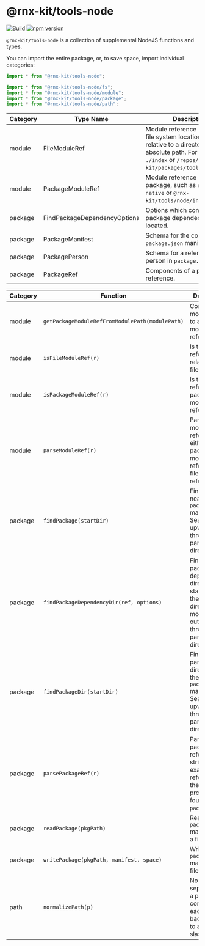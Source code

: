 # @rnx-kit/tools-node

[![Build](https://github.com/microsoft/rnx-kit/actions/workflows/build.yml/badge.svg)](https://github.com/microsoft/rnx-kit/actions/workflows/build.yml)
[![npm version](https://img.shields.io/npm/v/@rnx-kit/tools-node)](https://www.npmjs.com/package/@rnx-kit/tools-node)

`@rnx-kit/tools-node` is a collection of supplemental NodeJS functions and
types.

You can import the entire package, or, to save space, import individual
categories:

```typescript
import * from "@rnx-kit/tools-node";

import * from "@rnx-kit/tools-node/fs";
import * from "@rnx-kit/tools-node/module";
import * from "@rnx-kit/tools-node/package";
import * from "@rnx-kit/tools-node/path";
```

<!-- The following table can be updated by running `yarn update-readme` -->
<!-- @rnx-kit/api start -->

| Category | Type Name                    | Description                                                                                                                                                                     |
| -------- | ---------------------------- | ------------------------------------------------------------------------------------------------------------------------------------------------------------------------------- |
| module   | FileModuleRef                | Module reference rooted to a file system location, either relative to a directory, or as an absolute path. For example, `./index` or `/repos/rnx-kit/packages/tools/src/index`. |
| module   | PackageModuleRef             | Module reference relative to a package, such as `react-native` or `@rnx-kit/tools/node/index`.                                                                                  |
| package  | FindPackageDependencyOptions | Options which control how package dependecies are located.                                                                                                                      |
| package  | PackageManifest              | Schema for the contents of a `package.json` manifest file.                                                                                                                      |
| package  | PackagePerson                | Schema for a reference to a person in `package.json`.                                                                                                                           |
| package  | PackageRef                   | Components of a package reference.                                                                                                                                              |

| Category | Function                                        | Description                                                                                                                    |
| -------- | ----------------------------------------------- | ------------------------------------------------------------------------------------------------------------------------------ |
| module   | `getPackageModuleRefFromModulePath(modulePath)` | Convert a module path to a package module reference.                                                                           |
| module   | `isFileModuleRef(r)`                            | Is the module reference relative to a file location?                                                                           |
| module   | `isPackageModuleRef(r)`                         | Is the module reference a package module reference?                                                                            |
| module   | `parseModuleRef(r)`                             | Parse a module reference into either a package module reference or a file module reference.                                    |
| package  | `findPackage(startDir)`                         | Find the nearest `package.json` manifest file. Search upward through all parent directories.                                   |
| package  | `findPackageDependencyDir(ref, options)`        | Find the package dependency's directory, starting from the given directory and moving outward, through all parent directories. |
| package  | `findPackageDir(startDir)`                      | Find the parent directory of the nearest `package.json` manifest file. Search upward through all parent directories.           |
| package  | `parsePackageRef(r)`                            | Parse a package reference string. An example reference is the `name` property found in `package.json`.                         |
| package  | `readPackage(pkgPath)`                          | Read a `package.json` manifest from a file.                                                                                    |
| package  | `writePackage(pkgPath, manifest, space)`        | Write a `package.json` manifest to a file.                                                                                     |
| path     | `normalizePath(p)`                              | Normalize the separators in a path, converting each backslash ('\\') to a foreward slash ('/').                                |

<!-- @rnx-kit/api end -->
